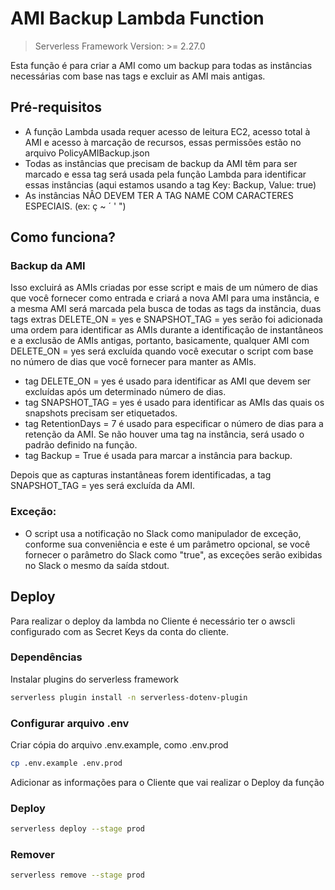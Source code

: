 # AMI Backup Lambda Function

> Serverless Framework Version: >= 2.27.0

Esta função é para criar a AMI como um backup para todas as instâncias necessárias com base nas tags e excluir as AMI mais antigas.

## Pré-requisitos

* A função Lambda usada requer acesso de leitura EC2, acesso total à AMI e acesso à marcação de recursos, essas permissões estão no arquivo PolicyAMIBackup.json 
* Todas as instâncias que precisam de backup da AMI têm para ser marcado e essa tag será usada pela função Lambda para identificar essas instâncias (aqui estamos usando a tag Key: Backup, Value: true) 
* As instâncias NÂO DEVEM TER A TAG NAME COM CARACTERES ESPECIAIS. (ex: ç ~ ´ ' ")


## Como funciona? 

### Backup da AMI

Isso excluirá as AMIs criadas por esse script e mais de um número de dias que você fornecer como entrada e criará a nova AMI para uma instância, e a mesma AMI será marcada pela busca de todas as tags da instância, duas tags extras DELETE_ON = yes e SNAPSHOT_TAG = yes serão foi adicionada uma ordem para identificar as AMIs durante a identificação de instantâneos e a exclusão de AMIs antigas, portanto, basicamente, qualquer AMI com DELETE_ON = yes será excluída quando você executar o script com base no número de dias que você fornecer para manter as AMIs. 

* tag DELETE_ON = yes é usado para identificar as AMI que devem ser excluídas após um determinado número de dias. 
* tag SNAPSHOT_TAG = yes é usado para identificar as AMIs das quais os snapshots precisam ser etiquetados.
* tag RetentionDays = 7 é usado para especificar o número de dias para a retenção da AMI. Se não houver uma tag na instância, será usado o padrão definido na função. 
* tag Backup = True é usada para marcar a instância para backup.

Depois que as capturas instantâneas forem identificadas, a tag SNAPSHOT_TAG = yes será excluída da AMI. 

### Exceção: 

* O script usa a notificação no Slack como manipulador de exceção, conforme sua conveniência e este é um parâmetro opcional, se você fornecer o parâmetro do Slack como "true", as exceções serão exibidas no Slack o mesmo da saída stdout. 


## Deploy

Para realizar o deploy da lambda no Cliente é necessário ter o awscli configurado com as Secret Keys da conta do cliente.

### Dependências

Instalar plugins do serverless framework

```bash
serverless plugin install -n serverless-dotenv-plugin
```

### Configurar arquivo .env

Criar cópia do arquivo .env.example, como .env.prod

```bash
cp .env.example .env.prod
```

Adicionar as informações para o Cliente que vai realizar o Deploy da função


### Deploy

```bash
serverless deploy --stage prod
```

### Remover

```bash
serverless remove --stage prod
```